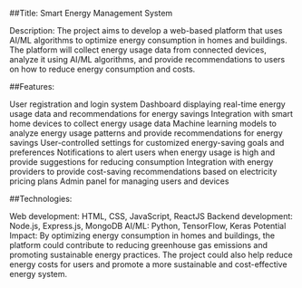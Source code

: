 ##Title: Smart Energy Management System

Description: The project aims to develop a web-based platform that uses AI/ML algorithms to optimize energy consumption in homes and buildings. The platform will collect energy usage data from connected devices, analyze it using AI/ML algorithms, and provide recommendations to users on how to reduce energy consumption and costs.

##Features:

User registration and login system
Dashboard displaying real-time energy usage data and recommendations for energy savings
Integration with smart home devices to collect energy usage data
Machine learning models to analyze energy usage patterns and provide recommendations for energy savings
User-controlled settings for customized energy-saving goals and preferences
Notifications to alert users when energy usage is high and provide suggestions for reducing consumption
Integration with energy providers to provide cost-saving recommendations based on electricity pricing plans
Admin panel for managing users and devices

##Technologies:

Web development: HTML, CSS, JavaScript, ReactJS
Backend development: Node.js, Express.js, MongoDB
AI/ML: Python, TensorFlow, Keras
Potential Impact: By optimizing energy consumption in homes and buildings, the platform could contribute to reducing greenhouse gas emissions and promoting sustainable energy practices. The project could also help reduce energy costs for users and promote a more sustainable and cost-effective energy system.
